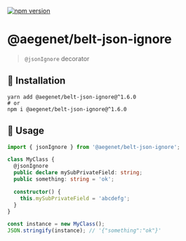 [![npm version](https://img.shields.io/npm/v/@aegenet/belt-json-ignore.svg)](https://www.npmjs.com/package/@aegenet/belt-json-ignore)
<br>

# @aegenet/belt-json-ignore

> `@jsonIgnore` decorator

## 💾 Installation

```shell
yarn add @aegenet/belt-json-ignore@^1.6.0
# or
npm i @aegenet/belt-json-ignore@^1.6.0
```

## 📝 Usage

```typescript
import { jsonIgnore } from '@aegenet/belt-json-ignore';

class MyClass {
  @jsonIgnore
  public declare mySubPrivateField: string;
  public something: string = 'ok';

  constructor() {
    this.mySubPrivateField = 'abcdefg';
  }
}

const instance = new MyClass();
JSON.stringify(instance); // '{"something":"ok"}'
```
